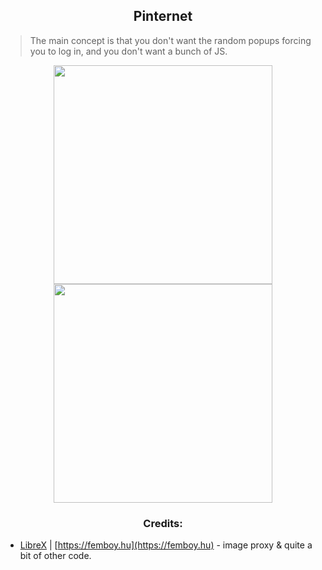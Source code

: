 <h2 align="center">Pinternet</h2>

> The main concept is that you don't want the random popups forcing you to log in, and you don't want a bunch of JS.

<p align="center">
  <img src="https://raw.githubusercontent.com/Ahwxorg/Pinternet/" width="350">
  <img src="https://raw.githubusercontent.com/Ahwxorg/Pinternet" width="350">
</p>



<h3 align="center">Credits:</h3>

* [LibreX](https://github.com/hnhx/librex) | [https://femboy.hu](https://femboy.hu) - image proxy & quite a bit of other code.


